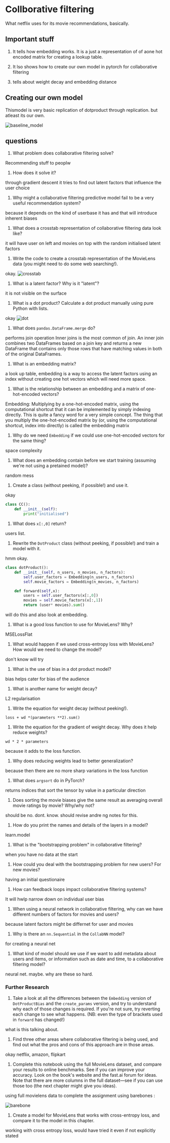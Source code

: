 # Collborative filtering

What netflix uses for its movie recommendations, basically.

## Important stuff

1. It tells how embedding works. It is a just a representation of of aone hot encoded matrix for creating a lookup table.

2. It lso shows how to create our own model in pytorch for collaborative filtering

3. tells about weight decay and embedding distance

## Creating our own model

Thismodel is very basic replication of dotproduct through replication. but atleast its our own.

![baseline_model](./img/baseline_model.png)

## questions

1. What problem does collaborative filtering solve?

Recommending stuff to peoplw

1. How does it solve it?

through gradient descent it tries to find out latent factors that influence the user choice

1. Why might a collaborative filtering predictive model fail to be a very useful recommendation system?

because it depends on the kind of userbase it has and that will introduce inherent biases

1. What does a crosstab representation of collaborative filtering data look like?

it will have user on left and movies on top with the random initialised latent factors

1. Write the code to create a crosstab representation of the MovieLens data (you might need to do some web searching!).

okay.
![crosstab](./img/crosstab1.png)

1. What is a latent factor? Why is it "latent"?

it is not visible on the surface

1. What is a dot product? Calculate a dot product manually using pure Python with lists.

okay
![dot](./img/dot.png)

1. What does `pandas.DataFrame.merge` do?

performs join operation
Inner joins is the most common of join. An inner join combines two DataFrames based on a join key and returns a new DataFrame that contains only those rows that have matching values in both of the original DataFrames.

1. What is an embedding matrix?

a look up table, embedding is a way to access the latent factors using an index without creating one hot vectors which will need more space.

1. What is the relationship between an embedding and a matrix of one-hot-encoded vectors?

 Embedding: Multiplying by a one-hot-encoded matrix, using the computational shortcut that it can be implemented by simply indexing directly. This is quite a fancy word for a very simple concept. The thing that you multiply the one-hot-encoded matrix by (or, using the computational shortcut, index into directly) is called the embedding matrix

1. Why do we need `Embedding` if we could use one-hot-encoded vectors for the same thing?

space complexity

1. What does an embedding contain before we start training (assuming we're not using a pretained model)?

random mess

1. Create a class (without peeking, if possible!) and use it.

okay

```python
class CC():
    def __init__(self):
        print("initialised")
```

1. What does `x[:,0]` return?

users list.

1. Rewrite the `DotProduct` class (without peeking, if possible!) and train a model with it.

hmm okay.

```python
class dotProduct():
    def __init__(self, n_users, n_movies, n_factors):
        self.user_factors = Embedding(n_users, n_factors)
        self.movie_factors = Embedding(n_movies, n_factors)

    def forward(self,x):
        users = self.user_factors(x[:,0])
        movies = self.movie_factors(x[:,1])
        return (user* movies).sum()
```

will do this and also look at embedding.

1. What is a good loss function to use for MovieLens? Why? 

MSELossFlat

1. What would happen if we used cross-entropy loss with MovieLens? How would we need to change the model?

don't know will try

1. What is the use of bias in a dot product model?

bias helps cater for bias of the audience

1. What is another name for weight decay?

L2 regularisation

1. Write the equation for weight decay (without peeking!).

`loss + wd *(parameters **2).sum()`

1. Write the equation for the gradient of weight decay. Why does it help reduce weights?

`wd * 2 * parameters`

because it adds to the loss function.

1. Why does reducing weights lead to better generalization?

because then there are no more sharp variations in the loss function

1. What does `argsort` do in PyTorch?

returns indices that sort the tensor by value in a particular direction

1. Does sorting the movie biases give the same result as averaging overall movie ratings by movie? Why/why not?

should be no. dont. know.
should revise andre ng notes for this.

1. How do you print the names and details of the layers in a model?

learn.model

1. What is the "bootstrapping problem" in collaborative filtering?

when you have no data at the start

1. How could you deal with the bootstrapping problem for new users? For new movies?

having an initial questionaire

1. How can feedback loops impact collaborative filtering systems?

It will hwlp narrow down on individual user bias

1. When using a neural network in collaborative filtering, why can we have different numbers of factors for movies and users?

because latent factors might be differnet for user and movies

1. Why is there an `nn.Sequential` in the `CollabNN` model?

for creating a neural net

1. What kind of model should we use if we want to add metadata about users and items, or information such as date and time, to a collaborative filtering model?

neural net. maybe. why are these so hard.

### Further Research

1. Take a look at all the differences between the `Embedding` version of `DotProductBias` and the `create_params` version, and try to understand why each of those changes is required. If you're not sure, try reverting each change to see what happens. (NB: even the type of brackets used in `forward` has changed!)

what is this talking about.

1. Find three other areas where collaborative filtering is being used, and find out what the pros and cons of this approach are in those areas.

okay
netflix, amazon, flipkart

1. Complete this notebook using the full MovieLens dataset, and compare your results to online benchmarks. See if you can improve your accuracy. Look on the book's website and the fast.ai forum for ideas. Note that there are more columns in the full dataset—see if you can use those too (the next chapter might give you ideas).

using full movielens data to complete the assignment
using barebones :

![barebone](./img/barebone_result.png)

1. Create a model for MovieLens that works with cross-entropy loss, and compare it to the model in this chapter.

working with cross entropy loss, would have tried it even if not explicitly stated
